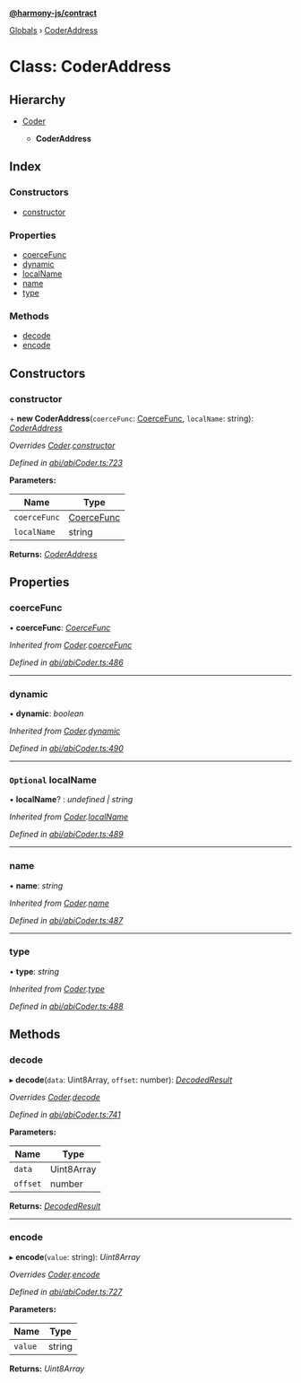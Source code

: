 **[@harmony-js/contract](../README.md)**

[Globals](../README.md) › [CoderAddress](coderaddress.md)

# Class: CoderAddress

## Hierarchy

* [Coder](coder.md)

  * **CoderAddress**

## Index

### Constructors

* [constructor](coderaddress.md#constructor)

### Properties

* [coerceFunc](coderaddress.md#coercefunc)
* [dynamic](coderaddress.md#dynamic)
* [localName](coderaddress.md#optional-localname)
* [name](coderaddress.md#name)
* [type](coderaddress.md#type)

### Methods

* [decode](coderaddress.md#decode)
* [encode](coderaddress.md#encode)

## Constructors

###  constructor

\+ **new CoderAddress**(`coerceFunc`: [CoerceFunc](../README.md#coercefunc), `localName`: string): *[CoderAddress](coderaddress.md)*

*Overrides [Coder](coder.md).[constructor](coder.md#constructor)*

*Defined in [abi/abiCoder.ts:723](https://github.com/FireStack-Lab/Harmony-sdk-core/blob/517232c/packages/harmony-contract/src/abi/abiCoder.ts#L723)*

**Parameters:**

Name | Type |
------ | ------ |
`coerceFunc` | [CoerceFunc](../README.md#coercefunc) |
`localName` | string |

**Returns:** *[CoderAddress](coderaddress.md)*

## Properties

###  coerceFunc

• **coerceFunc**: *[CoerceFunc](../README.md#coercefunc)*

*Inherited from [Coder](coder.md).[coerceFunc](coder.md#coercefunc)*

*Defined in [abi/abiCoder.ts:486](https://github.com/FireStack-Lab/Harmony-sdk-core/blob/517232c/packages/harmony-contract/src/abi/abiCoder.ts#L486)*

___

###  dynamic

• **dynamic**: *boolean*

*Inherited from [Coder](coder.md).[dynamic](coder.md#dynamic)*

*Defined in [abi/abiCoder.ts:490](https://github.com/FireStack-Lab/Harmony-sdk-core/blob/517232c/packages/harmony-contract/src/abi/abiCoder.ts#L490)*

___

### `Optional` localName

• **localName**? : *undefined | string*

*Inherited from [Coder](coder.md).[localName](coder.md#optional-localname)*

*Defined in [abi/abiCoder.ts:489](https://github.com/FireStack-Lab/Harmony-sdk-core/blob/517232c/packages/harmony-contract/src/abi/abiCoder.ts#L489)*

___

###  name

• **name**: *string*

*Inherited from [Coder](coder.md).[name](coder.md#name)*

*Defined in [abi/abiCoder.ts:487](https://github.com/FireStack-Lab/Harmony-sdk-core/blob/517232c/packages/harmony-contract/src/abi/abiCoder.ts#L487)*

___

###  type

• **type**: *string*

*Inherited from [Coder](coder.md).[type](coder.md#type)*

*Defined in [abi/abiCoder.ts:488](https://github.com/FireStack-Lab/Harmony-sdk-core/blob/517232c/packages/harmony-contract/src/abi/abiCoder.ts#L488)*

## Methods

###  decode

▸ **decode**(`data`: Uint8Array, `offset`: number): *[DecodedResult](../interfaces/decodedresult.md)*

*Overrides [Coder](coder.md).[decode](coder.md#abstract-decode)*

*Defined in [abi/abiCoder.ts:741](https://github.com/FireStack-Lab/Harmony-sdk-core/blob/517232c/packages/harmony-contract/src/abi/abiCoder.ts#L741)*

**Parameters:**

Name | Type |
------ | ------ |
`data` | Uint8Array |
`offset` | number |

**Returns:** *[DecodedResult](../interfaces/decodedresult.md)*

___

###  encode

▸ **encode**(`value`: string): *Uint8Array*

*Overrides [Coder](coder.md).[encode](coder.md#abstract-encode)*

*Defined in [abi/abiCoder.ts:727](https://github.com/FireStack-Lab/Harmony-sdk-core/blob/517232c/packages/harmony-contract/src/abi/abiCoder.ts#L727)*

**Parameters:**

Name | Type |
------ | ------ |
`value` | string |

**Returns:** *Uint8Array*